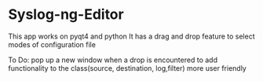 # Syslog-ng-Editor
This app works on pyqt4 and python
It has a drag and drop feature to select modes of configuration file

To Do:
pop up a new window when a drop is encountered to add functionality to the class(source, destination, log,filter)
more user friendly

